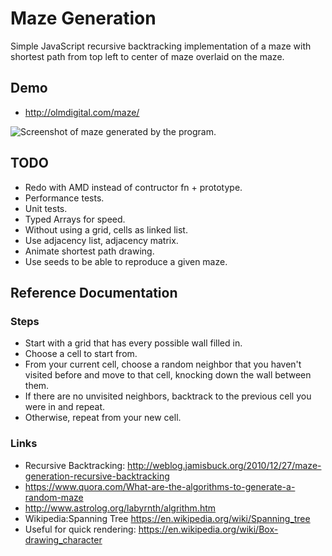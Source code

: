 # Maze Generation #

Simple JavaScript recursive backtracking implementation of a maze with shortest path from top left to center of maze overlaid on the maze.

## Demo ##

- http://olmdigital.com/maze/

![Screenshot of maze generated by the program.](http://olmdigital.com/maze/screenshot.png)

## TODO ##

- Redo with AMD instead of contructor fn + prototype.
- Performance tests.
- Unit tests.
- Typed Arrays for speed.
- Without using a grid, cells as linked list.
- Use adjacency list, adjacency matrix.
- Animate shortest path drawing.
- Use seeds to be able to reproduce a given maze.

## Reference Documentation ##

### Steps ###

- Start with a grid that has every possible wall filled in.
- Choose a cell to start from.
- From your current cell, choose a random neighbor that you haven't visited before and move to that cell, knocking down the wall between them.
- If there are no unvisited neighbors, backtrack to the previous cell you were in and repeat.
- Otherwise, repeat from your new cell.

### Links ###

- Recursive Backtracking: http://weblog.jamisbuck.org/2010/12/27/maze-generation-recursive-backtracking
- https://www.quora.com/What-are-the-algorithms-to-generate-a-random-maze
- http://www.astrolog.org/labyrnth/algrithm.htm
- Wikipedia:Spanning Tree https://en.wikipedia.org/wiki/Spanning_tree
- Useful for quick rendering: https://en.wikipedia.org/wiki/Box-drawing_character
